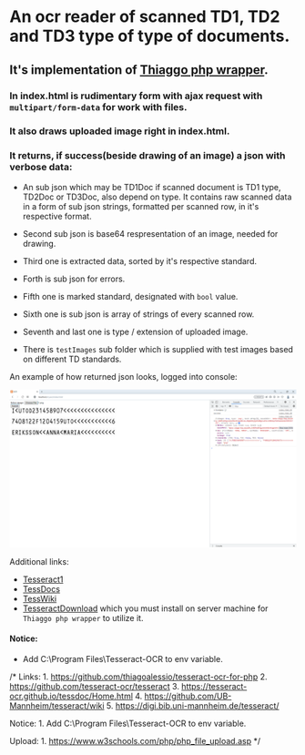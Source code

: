 # An ocr reader of scanned TD1, TD2 and TD3 type of type of documents.

## It's implementation of [Thiaggo php wrapper](https://github.com/thiagoalessio/tesseract-ocr-for-php).

### In index.html is rudimentary form with ajax request with `multipart/form-data` for work with files.

### It also draws uploaded image right in index.html.

### It returns, if success(beside drawing of an image) a json with verbose data:

 - An sub json which may be TD1Doc if scanned document is TD1 type, TD2Doc or TD3Doc, also depend on type. It contains raw scanned data in a form of sub json strings, formatted per scanned row, in it's respective format.

 - Second sub json is base64 respresentation of an image, needed for drawing.

 - Third one is extracted data, sorted by it's respective standard.

 - Forth is sub json for errors.

 - Fifth one is marked standard, designated with `bool` value.

 - Sixth one is sub json is array of strings of every scanned row.

 - Seventh and last one is type / extension of uploaded image.

 - There is `testImages` sub folder which is supplied with test images based on different TD standards.

 An example of how returned json looks, logged into console:

 ![Example](json.png "Example")

Additional links:

 - [Tesseract1](https://github.com/tesseract-ocr/tesseract)
 - [TessDocs](https://tesseract-ocr.github.io/tessdoc/Home.html)
 - [TessWiki](https://github.com/UB-Mannheim/tesseract/wiki)
 - [TesseractDownload](https://digi.bib.uni-mannheim.de/tesseract/) which you must install on server machine for `Thiaggo php wrapper` to utilize it.

#### Notice:

 - Add C:\Program Files\Tesseract-OCR to env variable.

/*
Links:
    1. https://github.com/thiagoalessio/tesseract-ocr-for-php
    2. https://github.com/tesseract-ocr/tesseract
    3. https://tesseract-ocr.github.io/tessdoc/Home.html
    4. https://github.com/UB-Mannheim/tesseract/wiki
    5. https://digi.bib.uni-mannheim.de/tesseract/

Notice:
    1. Add C:\Program Files\Tesseract-OCR to env variable.

Upload: 
    1. https://www.w3schools.com/php/php_file_upload.asp
*/


